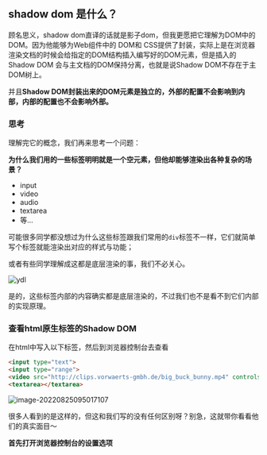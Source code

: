 ## shadow dom 是什么？

顾名思义，shadow dom直译的话就是影子dom，但我更愿把它理解为DOM中的DOM。因为他能够为Web组件中的 DOM和 CSS提供了封装，实际上是在浏览器渲染文档的时候会给指定的DOM结构插入编写好的DOM元素，但是插入的Shadow DOM 会与主文档的DOM保持分离，也就是说Shadow DOM不存在于主DOM树上。

并且**Shadow DOM封装出来的DOM元素是独立的，外部的配置不会影响到内部，内部的配置也不会影响外部。**

### 思考

理解完它的概念，我们再来思考一个问题：

**为什么我们用的一些标签明明就是一个空元素，但他却能够渲染出各种复杂的场景？**

- input
- video
- audio
- textarea
- 等...

可能很多同学都没想过为什么这些标签跟我们常用的`div`标签不一样，它们就简单写个标签就能渲染出对应的样式与功能；

或者有些同学理解成这都是底层渲染的事，我们不必关心。

![ydl](/Users/songyao/Desktop/songyao/img/ydl.gif)

是的，这些标签内部的内容确实都是底层渲染的，不过我们也不是看不到它们内部的实现原理。

### 查看html原生标签的Shadow DOM

在html中写入以下标签，然后到浏览器控制台去查看

```html
<input type="text">
<input type="range">
<video src="http://clips.vorwaerts-gmbh.de/big_buck_bunny.mp4" controls></video>
<textarea></textarea>
```

![image-20220825095017107](/Users/songyao/Desktop/songyao/img/1.png)

很多人看到的是这样的，但这和我们写的没有任何区别呀？别急，这就带你看看他们的真实面目～

**首先打开浏览器控制台的设置选项**

